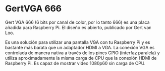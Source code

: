 <!--
---
name: GertVGA 666
class: board
type: other
formfactor: Custom
manufacturer: Pi Supply
description: The Gert VGA 666 is a breakout/add on board for the Raspberry Pi for using a VGA monitor.
url: https://www.kickstarter.com/projects/pisupply/gert-vga-666-kit-hardware-vga-for-raspberry-pi
github: https://github.com/PiSupply/Gert-VGA-666
schematic: https://github.com/fenlogic/vga666/blob/master/documents/vga_manual.pdf
buy: https://www.pi-supply.com/product/gert-vga-666-hardware-vga-raspberry-pi/
image: 'gertvga-666.png'
pincount: 40
eeprom: no
power:
  '1':
  '2':
ground:
  '6':
  '9':
  '14':
  '20':
  '25':
  '30':
  '34':
  '39':
pin:
  '3':
    name: V-SYNC
  '5':
    name: H-SYNC
  '7':
    name: Blue 2
  '8':
    name: Green 6
  '10':
    name: Green 7
  '11':
    name: Red 3
  '12':
    name: Red 4
  '19':
    name: Green 2
  '21':
    name: Blue 7
  '23':
    name: Green 3
  '24':
    name: Blue 6
  '26':
    name: Blue 5
  '29':
    name: Blue 3
  '31':
    name: Blue 4
  '32':
    name: Green 4
  '33':
    name: Green 5
  '35':
    name: Red 5
  '36':
    name: Red 2
  '38':
    name: Red 6
  '40':
    name: Red 7
-->
# GertVGA 666

Gert VGA 666 (6 bits por canal de color, por lo tanto 666) es una placa añadida para Raspberry Pi. El diseño es abierto, publicado por Gert van Loo.

Es una solución para utilizar una pantalla VGA con tu Raspberry Pi y es bastante más barata  que un adaptador HDMI a VGA. La conexión VGA es controlada de manera nativa a través de los pines GPIO (interfaz paralela) y utiliza aproximadamente la misma carga de CPU que la conexión HDMI de Raspberry Pi. Es capaz de mostrar video 1080p60 sin carga de CPU. 

